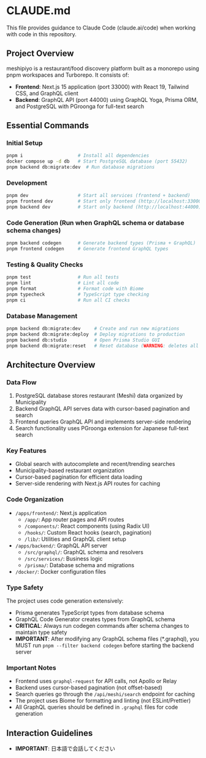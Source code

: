 # CLAUDE.md

This file provides guidance to Claude Code (claude.ai/code) when working with code in this repository.

## Project Overview

meshipiyo is a restaurant/food discovery platform built as a monorepo using pnpm workspaces and Turborepo. It consists of:
- **Frontend**: Next.js 15 application (port 33000) with React 19, Tailwind CSS, and GraphQL client
- **Backend**: GraphQL API (port 44000) using GraphQL Yoga, Prisma ORM, and PostgreSQL with PGroonga for full-text search

## Essential Commands

### Initial Setup
```bash
pnpm i                    # Install all dependencies
docker compose up -d db   # Start PostgreSQL database (port 55432)
pnpm backend db:migrate:dev  # Run database migrations
```

### Development
```bash
pnpm dev                  # Start all services (frontend + backend)
pnpm frontend dev         # Start only frontend (http://localhost:33000)
pnpm backend dev          # Start only backend (http://localhost:44000)
```

### Code Generation (Run when GraphQL schema or database schema changes)
```bash
pnpm backend codegen      # Generate backend types (Prisma + GraphQL)
pnpm frontend codegen     # Generate frontend GraphQL types
```

### Testing & Quality Checks
```bash
pnpm test                 # Run all tests
pnpm lint                 # Lint all code
pnpm format               # Format code with Biome
pnpm typecheck            # TypeScript type checking
pnpm ci                   # Run all CI checks
```

### Database Management
```bash
pnpm backend db:migrate:dev     # Create and run new migrations
pnpm backend db:migrate:deploy  # Deploy migrations to production
pnpm backend db:studio          # Open Prisma Studio GUI
pnpm backend db:migrate:reset   # Reset database (WARNING: deletes all data)
```

## Architecture Overview

### Data Flow
1. PostgreSQL database stores restaurant (Meshi) data organized by Municipality
2. Backend GraphQL API serves data with cursor-based pagination and search
3. Frontend queries GraphQL API and implements server-side rendering
4. Search functionality uses PGroonga extension for Japanese full-text search

### Key Features

- Global search with autocomplete and recent/trending searches
- Municipality-based restaurant organization
- Cursor-based pagination for efficient data loading
- Server-side rendering with Next.js API routes for caching

### Code Organization

- `/apps/frontend/`: Next.js application
  - `/app/`: App router pages and API routes
  - `/components/`: React components (using Radix UI)
  - `/hooks/`: Custom React hooks (search, pagination)
  - `/lib/`: Utilities and GraphQL client setup
- `/apps/backend/`: GraphQL API server
  - `/src/graphql/`: GraphQL schema and resolvers
  - `/src/services/`: Business logic
  - `/prisma/`: Database schema and migrations
- `/docker/`: Docker configuration files

### Type Safety
The project uses code generation extensively:
- Prisma generates TypeScript types from database schema
- GraphQL Code Generator creates types from GraphQL schema
- **CRITICAL**: Always run codegen commands after schema changes to maintain type safety
- **IMPORTANT**: After modifying any GraphQL schema files (*.graphql), you MUST run `pnpm --filter backend codegen` before starting the backend server

### Important Notes
- Frontend uses `graphql-request` for API calls, not Apollo or Relay
- Backend uses cursor-based pagination (not offset-based)
- Search queries go through the `/api/meshi/search` endpoint for caching
- The project uses Biome for formatting and linting (not ESLint/Prettier)
- All GraphQL queries should be defined in `.graphql` files for code generation

## Interaction Guidelines
- **IMPORTANT**: 日本語で会話してください